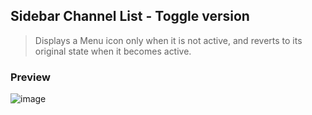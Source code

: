## Sidebar Channel List - Toggle version

> Displays a Menu icon only when it is not active, and reverts to its original state when it becomes active.

### Preview

![image](https://i.imgur.com/O6uI8xI.gif)
